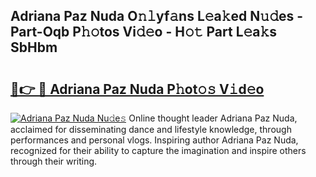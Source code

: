 ## Adriana Paz Nuda O𝚗𝚕yf𝚊ns L𝚎a𝚔ed N𝚞𝚍es - Part-Oqb P𝚑𝚘tos Vi𝚍𝚎o - H𝚘𝚝 Part L𝚎a𝚔s SbHbm

# <h2><a href="http://kf57xn.oniu.top/?m=Adriana+Paz+Nuda">🔗👉 🔴 Adriana Paz Nuda P𝚑ot𝚘𝚜 V𝚒d𝚎o</a></h2>

[![Adriana Paz Nuda Nu𝚍e𝚜](https://i.imgur.com/0qMVB7G.gif)](http://kf57xn.oniu.top/?m=Adriana+Paz+Nuda)
Online thought leader Adriana Paz Nuda, acclaimed for disseminating dance and lifestyle knowledge, through performances and personal vlogs. Inspiring author Adriana Paz Nuda, recognized for their ability to capture the imagination and inspire others through their writing.  
